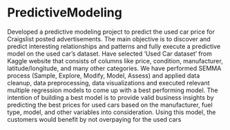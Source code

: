 # PredictiveModeling

Developed a predictive modeling project to predict the used car price for Craigslist posted advertisements. The main objective is to discover and predict interesting relationships and patterns and fully execute a predictive model on the used car’s dataset. 
Have selected ‘Used Car dataset’ from Kaggle website that consists of columns like price, condition, manufacturer, latitude/longitude, and many other categories. We have performed SEMMA process (Sample, Explore, Modify, Model, Assess) and applied data cleanup, data preprocessing, data visualizations and executed relevant multiple regression models to come up with a best performing model. The intention of building a best model is to provide valid business insights by predicting the best prices for used cars based on the manufacturer, fuel type, model, and other variables into consideration. Using this model, the customers would benefit by not overpaying for the used cars
